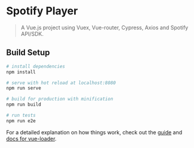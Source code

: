 # Spotify Player

> A Vue.js project using Vuex, Vue-router, Cypress, Axios and Spotify API/SDK.

## Build Setup

``` bash
# install dependencies
npm install

# serve with hot reload at localhost:8080
npm run serve

# build for production with minification
npm run build

# run tests
npm run e2e
```

For a detailed explanation on how things work, check out the [guide](http://vuejs-templates.github.io/webpack/) and [docs for vue-loader](http://vuejs.github.io/vue-loader).